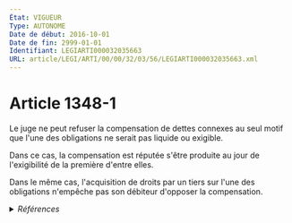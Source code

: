 ```yaml
---
État: VIGUEUR
Type: AUTONOME
Date de début: 2016-10-01
Date de fin: 2999-01-01
Identifiant: LEGIARTI000032035663
URL: article/LEGI/ARTI/00/00/32/03/56/LEGIARTI000032035663.xml
---
```


<h1>Article 1348-1</h1>

Le juge ne peut refuser la compensation de dettes connexes au seul motif que
l'une des obligations ne serait pas liquide ou exigible.<br />

Dans ce cas, la compensation est réputée s'être produite au jour de
l'exigibilité de la première d'entre elles.<br />

Dans le même cas, l'acquisition de droits par un tiers sur l'une des obligations
n'empêche pas son débiteur d'opposer la compensation.


<details>
  <summary><em>Références</em></summary>

  <h2>Articles faisant référence à l'article</h2>
  
  <ul>
    <li>
      <a href="https://legal.tricoteuses.fr//redirection/LEGIARTI000032006593?vers=git&vers=legifrance">Ordonnance n° 2016-131 du 10 février 2016 portant réforme du droit des contrats, du régime général et de la preuve des obligations - article 3 ENTIEREMENT_MODIF</a> CREE source
    </li>
  </ul>
  
  <h2>Références faites par l'article</h2>
  
  <ul>
    <li>
      2016-02-10 CREE cible <a href="https://legal.tricoteuses.fr//redirection/LEGIARTI000032006593?vers=git&vers=legifrance">Ordonnance n° 2016-131 du 10 février 2016 portant réforme du droit des contrats, du régime général et de la preuve des obligations - article 3 ENTIEREMENT_MODIF</a>
    </li>
  </ul>
</details>
